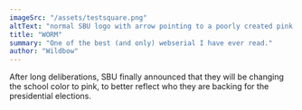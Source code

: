 ```yaml
---
imageSrc: "/assets/testsquare.png"
altText: "normal SBU logo with arrow pointing to a poorly created pink version."
title: "WORM"
summary: "One of the best (and only) webserial I have ever read."
author: "Wildbow"
---
```


After long deliberations, SBU finally announced that they will be changing the school color to pink, to better reflect who they are backing for the presidential elections. 